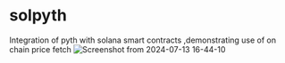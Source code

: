 # solpyth
Integration of pyth with solana smart contracts  ,demonstrating  use of on chain price fetch
![Screenshot from 2024-07-13 16-44-10](https://github.com/user-attachments/assets/cc025fd2-a480-4c77-8562-a6d2e68c80b7)
